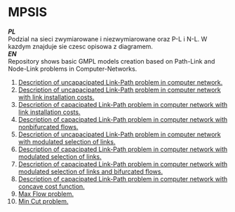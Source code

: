 # MPSIS
***PL***  
Podzial na sieci zwymiarowane i niezwymiarowane oraz P-L i N-L.
W kazdym znajduje sie czesc opisowa z diagramem.  
***EN***  
Repository shows basic GMPL models creation based on Path-Link and Node-Link problems in Computer-Networks.  

1. [Description of uncapacipated Link-Path problem in computer network.](https://github.com/amasend/mpsis/blob/master/L3/W0/W0.svg "Title")  
2. [Description of uncapacipated Link-Path problem in computer network with link installation costs.](https://github.com/amasend/mpsis/blob/master/L3/W1/Niezwymiarowana%20Siec/W1.svg "Title")  
3. [Description of capacipated Link-Path problem in computer network with link installation costs.](https://github.com/amasend/mpsis/blob/master/L3/W1/Zwymiarowana%20Siec/W1.svg "Title")  
4. [Description of capacipated Link-Path problem in computer network with nonbifurcated flows.](https://github.com/amasend/mpsis/blob/master/L3/W2/W2_topology.svg "Title")  
5. [Description of uncapacipated Link-Path problem in computer network with modulated selection of links.](https://github.com/amasend/mpsis/blob/master/L3/W3/Niezwymiarowana%20Siec/W3.svg "Title")  
6. [Description of capacipated Link-Path problem in computer network with modulated selection of links.](https://github.com/amasend/mpsis/blob/master/L3/W3/Zwymiarowana%20Siec/W3.svg "Title")  
7. [Description of capacipated Link-Path problem in computer network with modulated selection of links and bifurcated flows.](https://github.com/amasend/mpsis/blob/master/L3/W3/Zwymiarowana%20Siec%20(bifurkacja)/W3%20bifurkacja.svg "Title")  
8. [Description of capacipated Link-Path problem in computer network with concave cost function.](https://github.com/amasend/mpsis/blob/master/L4/Funkcja%20wklesla/wklesla_P_L.svg "Title")  
9. [Max Flow problem.](https://github.com/amasend/mpsis/blob/master/Max_flow_Min_cut/Max_flow/max_flow.svg "Title")
10. [Min Cut problem.](https://github.com/amasend/mpsis/blob/master/Max_flow_Min_cut/Min_cut/minimum_cut.svg "Title")
